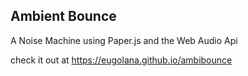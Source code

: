 ## Ambient Bounce

A Noise Machine using Paper.js and the Web Audio Api

check it out at https://eugolana.github.io/ambibounce